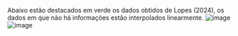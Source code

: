 
Abaixo estão destacados em verde os dados obtidos de Lopes (2024), os dados em que não há informações estão interpolados linearmente.
![image](https://github.com/user-attachments/assets/09c2cf5f-88cc-4fef-94c6-88347f2405ab)
![image](https://github.com/user-attachments/assets/fba1aef7-8182-4152-a134-9cf45c741d65)


